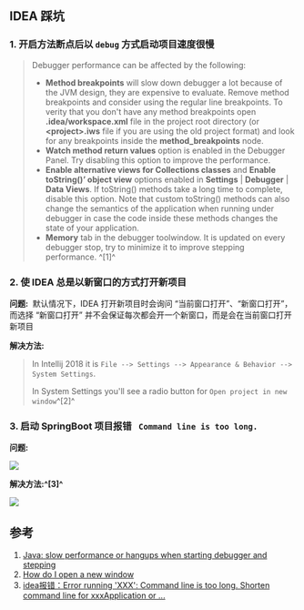 ﻿## IDEA 踩坑

### 1. 开启方法断点后以 `debug` 方式启动项目速度很慢

> Debugger performance can be affected by the following:
>
> - **Method breakpoints** will slow down debugger a lot because of the JVM design, they are expensive to evaluate. Remove method breakpoints and consider using the regular line breakpoints. To verity that you don't have any method breakpoints open **.idea/workspace.xml** file in the project root directory (or **\<project>.iws** file if you are using the old project format) and look for any breakpoints inside the **method_breakpoints** node.
> - **Watch method return values** option is enabled in the Debugger Panel. Try disabling this option to improve the performance.
> - **Enable alternative views for Collections classes** and **Enable toString()’ object view** options enabled in **Settings** | **Debugger** | **Data Views**. If toString() methods take a long time to complete, disable this option. Note that custom toString() methods can also change the semantics of the application when running under debugger in case the code inside these methods changes the state of your application.
> - **Memory** tab in the debugger toolwindow. It is updated on every debugger stop, try to minimize it to improve stepping performance. ^[1]^



### 2. 使 IDEA 总是以新窗口的方式打开新项目
**问题:**
​        默认情况下，IDEA 打开新项目时会询问 “当前窗口打开”、“新窗口打开”，而选择 “新窗口打开” 并不会保证每次都会开一个新窗口，而是会在当前窗口打开新项目

**解决方法:**

> In Intellij 2018 it is `File --> Settings --> Appearance & Behavior --> System Settings`.
>
> In System Settings you'll see a radio button for `Open project in new window`^[2]^


### 3. 启动 SpringBoot 项目报错 ` Command line is too long.`

**问题:**

![](https://picgo-notes.oss-cn-beijing.aliyuncs.com/img/springboot_cmd_line_too_long_20210303181124.png)

**解决方法:^[3]^**

![](https://picgo-notes.oss-cn-beijing.aliyuncs.com/img/springboot_cmd_too_long_solution_17890732-4e5f0024a6030a15.png)

## 参考

1. [Java: slow performance or hangups when starting debugger and stepping](https://intellij-support.jetbrains.com/hc/en-us/articles/206544799-Java-slow-performance-or-hangups-when-starting-debugger-and-stepping#:~:text=Java%3A%20slow%20performance%20or%20hangups%20when%20starting%20debugger%20and%20stepping%20Follow&text=Debugger%20performance%20can%20be%20affected,using%20the%20regular%20line%20breakpoints.)
2. [How do I open a new window](https://intellij-support.jetbrains.com/hc/en-us/community/posts/206372659-How-do-I-open-a-new-window)
3. [idea报错：Error running 'XXX': Command line is too long. Shorten command line for xxxApplication or ...](https://www.jianshu.com/p/68d1a6bd2cc3)